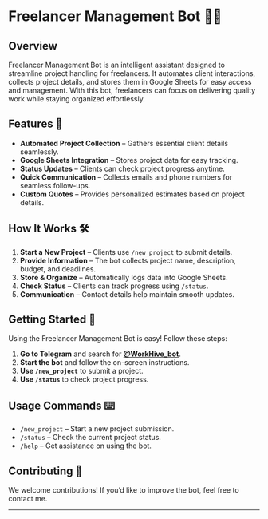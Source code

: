 # **Freelancer Management Bot** 🤖💼  

## **Overview**  
Freelancer Management Bot is an intelligent assistant designed to streamline project handling for freelancers. It automates client interactions, collects project details, and stores them in Google Sheets for easy access and management. With this bot, freelancers can focus on delivering quality work while staying organized effortlessly.  

## **Features** 🚀  
- **Automated Project Collection** – Gathers essential client details seamlessly.  
- **Google Sheets Integration** – Stores project data for easy tracking.  
- **Status Updates** – Clients can check project progress anytime.  
- **Quick Communication** – Collects emails and phone numbers for seamless follow-ups.  
- **Custom Quotes** – Provides personalized estimates based on project details.  

## **How It Works** 🛠️  
1. **Start a New Project** – Clients use `/new_project` to submit details.  
2. **Provide Information** – The bot collects project name, description, budget, and deadlines.  
3. **Store & Organize** – Automatically logs data into Google Sheets.  
4. **Check Status** – Clients can track progress using `/status`.  
5. **Communication** – Contact details help maintain smooth updates.  

## **Getting Started** 📌  
Using the Freelancer Management Bot is easy! Follow these steps:  
1. **Go to Telegram** and search for **[@WorkHive_bot](https://t.me/WorkHive_bot)**.  
2. **Start the bot** and follow the on-screen instructions.  
3. **Use `/new_project`** to submit a project.  
4. **Use `/status`** to check project progress.  

## **Usage Commands** ⌨️  
- `/new_project` – Start a new project submission.  
- `/status` – Check the current project status.  
- `/help` – Get assistance on using the bot.  

## **Contributing** 🤝  
We welcome contributions! If you’d like to improve the bot, feel free to contact me.  
 
---
